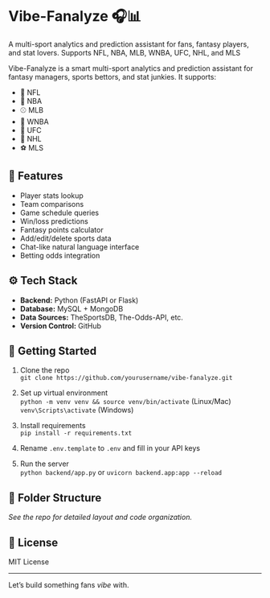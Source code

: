 # Vibe-Fanalyze 🎧📊
A multi-sport analytics and prediction assistant for fans, fantasy players, and stat lovers. Supports NFL, NBA, MLB, WNBA, UFC, NHL, and MLS

Vibe-Fanalyze is a smart multi-sport analytics and prediction assistant for fantasy managers, sports bettors, and stat junkies. It supports:
- 🏈 NFL
- 🏀 NBA
- ⚾ MLB
- 🏀 WNBA
- 🥋 UFC
- 🏒 NHL
- ⚽ MLS

## 🎯 Features
- Player stats lookup
- Team comparisons
- Game schedule queries
- Win/loss predictions
- Fantasy points calculator
- Add/edit/delete sports data
- Chat-like natural language interface
- Betting odds integration

## ⚙️ Tech Stack
- **Backend:** Python (FastAPI or Flask)
- **Database:** MySQL + MongoDB
- **Data Sources:** TheSportsDB, The-Odds-API, etc.
- **Version Control:** GitHub

## 🚀 Getting Started
1. Clone the repo  
   `git clone https://github.com/yourusername/vibe-fanalyze.git`

2. Set up virtual environment  
   `python -m venv venv && source venv/bin/activate` (Linux/Mac)  
   `venv\Scripts\activate` (Windows)

3. Install requirements  
   `pip install -r requirements.txt`

4. Rename `.env.template` to `.env` and fill in your API keys

5. Run the server  
   `python backend/app.py` or `uvicorn backend.app:app --reload`

## 📂 Folder Structure
_See the repo for detailed layout and code organization._

## 📌 License
MIT License

---

Let’s build something fans *vibe* with.
